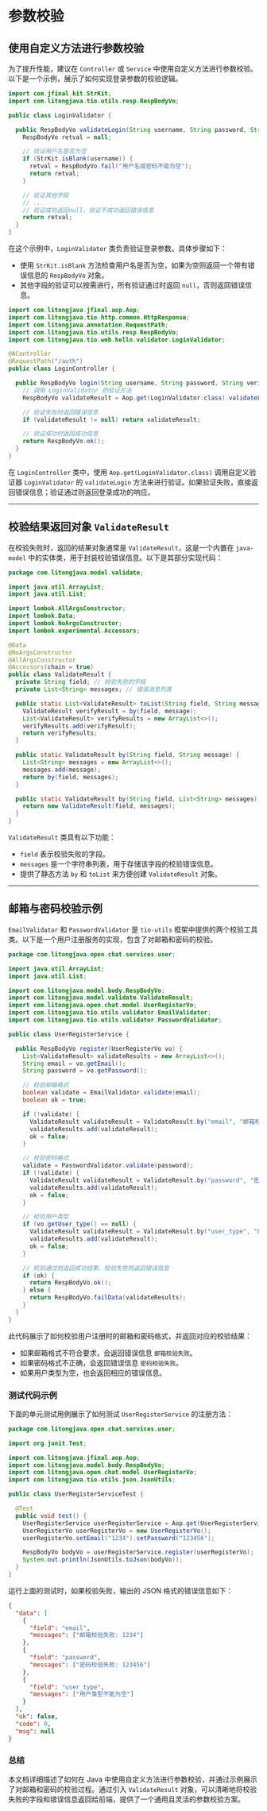 # 参数校验

## 使用自定义方法进行参数校验

为了提升性能，建议在 `Controller` 或 `Service` 中使用自定义方法进行参数校验。以下是一个示例，展示了如何实现登录参数的校验逻辑。

```java
import com.jfinal.kit.StrKit;
import com.litongjava.tio.utils.resp.RespBodyVo;

public class LoginValidator {

  public RespBodyVo validateLogin(String username, String password, String verificationCode) {
    RespBodyVo retval = null;

    // 验证用户名是否为空
    if (StrKit.isBlank(username)) {
      retval = RespBodyVo.fail("用户名或密码不能为空");
      return retval;
    }

    // 验证其他字段
    // ...
    // 验证成功返回null，验证不成功返回错误信息
    return retval;
  }
}
```

在这个示例中，`LoginValidator` 类负责验证登录参数。具体步骤如下：

- 使用 `StrKit.isBlank` 方法检查用户名是否为空，如果为空则返回一个带有错误信息的 `RespBodyVo` 对象。
- 其他字段的验证可以按需进行，所有验证通过时返回 `null`，否则返回错误信息。

```java
import com.litongjava.jfinal.aop.Aop;
import com.litongjava.tio.http.common.HttpResponse;
import com.litongjava.annotation.RequestPath;
import com.litongjava.tio.utils.resp.RespBodyVo;
import com.litongjava.tio.web.hello.validator.LoginValidator;

@AController
@RequestPath("/auth")
public class LoginController {

  public RespBodyVo login(String username, String password, String verificationCode) {
    // 调用 LoginValidator 的验证方法
    RespBodyVo validateResult = Aop.get(LoginValidator.class).validateLogin(username, password, verificationCode);

    // 验证失败时返回错误信息
    if (validateResult != null) return validateResult;

    // 验证成功时返回成功信息
    return RespBodyVo.ok();
  }
}
```

在 `LoginController` 类中，使用 `Aop.get(LoginValidator.class)` 调用自定义验证器 `LoginValidator` 的 `validateLogin` 方法来进行验证。如果验证失败，直接返回错误信息；验证通过则返回登录成功的响应。

---

## 校验结果返回对象 `ValidateResult`

在校验失败时，返回的结果对象通常是 `ValidateResult`，这是一个内置在 `java-model` 中的实体类，用于封装校验错误信息。以下是其部分实现代码：

```java
package com.litongjava.model.validate;

import java.util.ArrayList;
import java.util.List;

import lombok.AllArgsConstructor;
import lombok.Data;
import lombok.NoArgsConstructor;
import lombok.experimental.Accessors;

@Data
@NoArgsConstructor
@AllArgsConstructor
@Accessors(chain = true)
public class ValidateResult {
  private String field; // 校验失败的字段
  private List<String> messages; // 错误消息列表

  public static List<ValidateResult> toList(String field, String message) {
    ValidateResult verifyResult = by(field, message);
    List<ValidateResult> verifyResults = new ArrayList<>();
    verifyResults.add(verifyResult);
    return verifyResults;
  }

  public static ValidateResult by(String field, String message) {
    List<String> messages = new ArrayList<>();
    messages.add(message);
    return by(field, messages);
  }

  public static ValidateResult by(String field, List<String> messages) {
    return new ValidateResult(field, messages);
  }
}
```

`ValidateResult` 类具有以下功能：

- `field` 表示校验失败的字段。
- `messages` 是一个字符串列表，用于存储该字段的校验错误信息。
- 提供了静态方法 `by` 和 `toList` 来方便创建 `ValidateResult` 对象。

---

## 邮箱与密码校验示例

`EmailValidator` 和 `PasswordValidator` 是 `tio-utils` 框架中提供的两个校验工具类。以下是一个用户注册服务的实现，包含了对邮箱和密码的校验。

```java
package com.litongjava.open.chat.services.user;

import java.util.ArrayList;
import java.util.List;

import com.litongjava.model.body.RespBodyVo;
import com.litongjava.model.validate.ValidateResult;
import com.litongjava.open.chat.model.UserRegisterVo;
import com.litongjava.tio.utils.validator.EmailValidator;
import com.litongjava.tio.utils.validator.PasswordValidator;

public class UserRegisterService {

  public RespBodyVo register(UserRegisterVo vo) {
    List<ValidateResult> validateResults = new ArrayList<>();
    String email = vo.getEmail();
    String password = vo.getPassword();

    // 校验邮箱格式
    boolean validate = EmailValidator.validate(email);
    boolean ok = true;

    if (!validate) {
      ValidateResult validateResult = ValidateResult.by("email", "邮箱校验失败: " + email);
      validateResults.add(validateResult);
      ok = false;
    }

    // 校验密码格式
    validate = PasswordValidator.validate(password);
    if (!validate) {
      ValidateResult validateResult = ValidateResult.by("password", "密码校验失败: " + password);
      validateResults.add(validateResult);
      ok = false;
    }

    // 校验用户类型
    if (vo.getUser_type() == null) {
      ValidateResult validateResult = ValidateResult.by("user_type", "用户类型不能为空");
      validateResults.add(validateResult);
      ok = false;
    }

    // 校验通过则返回成功结果，校验失败则返回错误信息
    if (ok) {
      return RespBodyVo.ok();
    } else {
      return RespBodyVo.failData(validateResults);
    }
  }
}
```

此代码展示了如何校验用户注册时的邮箱和密码格式，并返回对应的校验结果：

- 如果邮箱格式不符合要求，会返回错误信息 `邮箱校验失败`。
- 如果密码格式不正确，会返回错误信息 `密码校验失败`。
- 如果用户类型为空，也会返回相应的错误信息。

### 测试代码示例

下面的单元测试用例展示了如何测试 `UserRegisterService` 的注册方法：

```java
package com.litongjava.open.chat.services.user;

import org.junit.Test;

import com.litongjava.jfinal.aop.Aop;
import com.litongjava.model.body.RespBodyVo;
import com.litongjava.open.chat.model.UserRegisterVo;
import com.litongjava.tio.utils.json.JsonUtils;

public class UserRegisterServiceTest {

  @Test
  public void test() {
    UserRegisterService userRegisterService = Aop.get(UserRegisterService.class);
    UserRegisterVo userRegisterVo = new UserRegisterVo();
    userRegisterVo.setEmail("1234").setPassword("123456");

    RespBodyVo bodyVo = userRegisterService.register(userRegisterVo);
    System.out.println(JsonUtils.toJson(bodyVo));
  }
}
```

运行上面的测试时，如果校验失败，输出的 JSON 格式的错误信息如下：

```json
{
  "data": [
    {
      "field": "email",
      "messages": ["邮箱校验失败: 1234"]
    },
    {
      "field": "password",
      "messages": ["密码校验失败: 123456"]
    },
    {
      "field": "user_type",
      "messages": ["用户类型不能为空"]
    }
  ],
  "ok": false,
  "code": 0,
  "msg": null
}
```

### 总结

本文档详细描述了如何在 Java 中使用自定义方法进行参数校验，并通过示例展示了对邮箱和密码的校验过程。通过引入 `ValidateResult` 对象，可以清晰地将校验失败的字段和错误信息返回给前端，提供了一个通用且灵活的参数校验方案。
